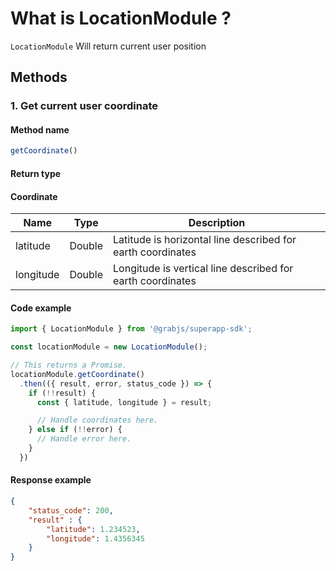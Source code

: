 # What is LocationModule ?

`LocationModule` Will return current user position


## Methods

### 1. Get current user coordinate

#### Method name
```javascript
getCoordinate()
```

#### Return type
#### Coordinate
Name | Type | Description
 --- | --- | ---
latitude | Double | Latitude is horizontal line described for earth coordinates
longitude | Double | Longitude is vertical line described for earth coordinates

#### Code example
```javascript
import { LocationModule } from '@grabjs/superapp-sdk';

const locationModule = new LocationModule();

// This returns a Promise.
locationModule.getCoordinate()
  .then(({ result, error, status_code }) => {
    if (!!result) {
      const { latitude, longitude } = result;

      // Handle coordinates here.
    } else if (!!error) {
      // Handle error here.
    }
  })
```

#### Response example
```json
{
    "status_code": 200,
    "result" : {
        "latitude": 1.234523,
        "longitude": 1.4356345
    }
}
```
